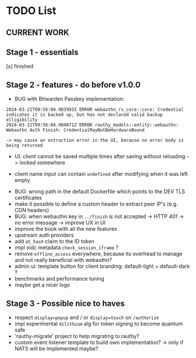 # TODO List

## CURRENT WORK

## Stage 1 - essentials

[x] finished

## Stage 2 - features - do before v1.0.0

- BUG with Bitwarden Passkey implementation:

```
2024-03-21T09:56:04.903993Z ERROR webauthn_rs_core::core: Credential indicates it is backed up, but has not declared valid backup elligibility
2024-03-21T09:56:04.904071Z ERROR rauthy_models::entity::webauthn: Webauthn Auth Finish: CredentialMayNotBeHardwareBound
```

    -> may cause an extraction error in the UI, because no error body is being returned

- UI: client cannot be saved multiple times after saving without reloading -> locked somewhere

+ client name input can contain `undefined` after modifying when it was left empty

- BUG: wrong path in the default Dockerfile which points to the DEV TLS certificates
- make it possible to define a custom header to extract peer IP's (e.g. CDN headers)
- BUG: when webauthn key in `../finish` is not accepted -> HTTP 401 -> no error message -> improve UX in UI
- improve the book with all the new features
- upstream auth providers
- add `at_hash` claim to the ID token
- impl oidc metadata `check_session_iframe` ?
- remove `offline_access` everywhere, because its overhead to manage and not really beneficial with webauthn?
- admin ui: template button for client branding: default-light + default-dark ?
- benchmarks and performance tuning
- maybe get a nicer logo

## Stage 3 - Possible nice to haves

- respect `display=popup` and / or `display=touch` on `/authorize`
- impl experimental `dilithium` alg for token signing to become quantum safe
- 'rauthy-migrate' project to help migrating to rauthy?
- custom event listener template to build own implementation? -> only if NATS will be implemented maybe?

